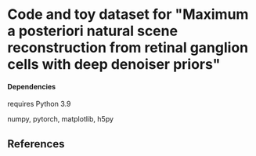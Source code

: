 # Code and toy dataset for "Maximum a posteriori natural scene reconstruction from retinal ganglion cells with deep denoiser priors"

#### Dependencies

requires Python 3.9

numpy, pytorch, matplotlib, h5py

## References
